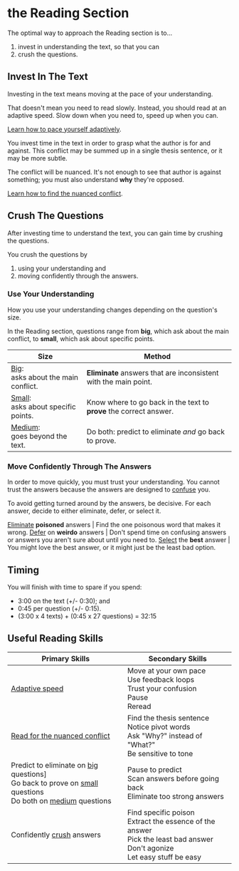 # the Reading Section

The optimal way to approach the Reading section is to...

1. invest in understanding the text, so that you can
2. crush the questions.

## Invest In The Text

Investing in the text means moving at the pace of your understanding. 

That doesn't mean you need to read slowly. Instead, you should read at an adaptive speed. Slow down when you need to, speed up when you can.

[Learn how to pace yourself adaptively][pace].

You invest time in the text in order to grasp what the author is for and against. This conflict may be summed up in a single thesis sentence, or it may be more subtle. 

The conflict will be nuanced. It's not enough to see that author is against something; you must also understand **why** they're opposed.

[Learn how to find the nuanced conflict][conflict].

## Crush The Questions

After investing time to understand the text, you can gain time by crushing the questions.

You crush the questions by

1. using your understanding and 
2. moving confidently through the answers.

### Use Your Understanding

How you use your understanding changes depending on the question's size. 

In the Reading section, questions range from **big**, which ask about the main conflict, to **small**, which ask about specific points.

Size | Method
-- | --
[Big][big]: <br>asks about the main conflict. | **Eliminate** answers that are inconsistent with the main point.
[Small][small]: <br> asks about specific points. | Know where to go back in the text to **prove** the correct answer.
[Medium][medium]: <br> goes beyond the text. | Do both: predict to eliminate *and* go back to prove.

### Move Confidently Through The Answers

In order to move quickly, you must trust your understanding. You cannot trust the answers because the answers are designed to [confuse][confuse] you.

To avoid getting turned around by the answers, be decisive. For each answer, decide to either eliminate, defer, or select it.

[Eliminate] **poisoned** answers | Find the one poisonous word that makes it wrong.
[Defer] on **weirdo** answers | Don't spend time on confusing answers or answers you aren't sure about until you need to.
[Select] the **best** answer | You might love the best answer, or it might just be the least bad option.

## Timing

You will finish with time to spare if you spend:

- 3:00 on the text (+/- 0:30); and
- 0:45 per question (+/- 0:15).
- (3:00 x 4 texts) + (0:45 x 27 questions) = 32:15

## Useful Reading Skills

Primary Skills | Secondary Skills
-- | --
[Adaptive speed][pace] | Move at your own pace<br> Use feedback loops<br> Trust your confusion<br> Pause<br> Reread
[Read for the nuanced conflict][conflict] | Find the thesis sentence<br> Notice pivot words<br> Ask "Why?" instead of "What?"<br> Be sensitive to tone
Predict to eliminate on [big] questions]<br> Go back to prove on [small] questions<br> Do both on [medium] questions | Pause to predict<br> Scan answers before going back<br> Eliminate too strong answers
Confidently [crush] answers | Find specific poison<br> Extract the essence of the answer<br> Pick the least bad answer<br> Don't agonize<br>  Let easy stuff be easy

[pace]: read/pace.html
[conflict]: read/conflict.html
[size]: read/size.html
[crush]: read/crush.html
[confuse]: read/confuse.html
[big]: read/size.html#big
[small]: read/size.html#small
[medium]: read/size.html#medium
[Eliminate]: read/crush.html#eliminate
[Defer]: read/crush.html#defer
[Select]: read/crush.html#select
